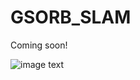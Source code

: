 # GSORB_SLAM
Coming soon!

![image text](https://github.com/frank-cole/GSORB_SLAM/tree/main/firgue/pipeline.png "GSORB-SLAM pipeline")
